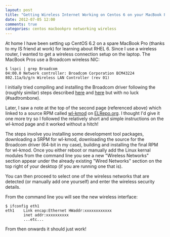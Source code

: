 ```yaml
---
layout: post
title: "Getting Wireless Internet Working on Centos 6 on your MacBook Pro"
date: 2012-07-05 12:00
comments: true
categories: centos macbookpro networking wireless
---
```

At home I have been setting up CentOS 6.2 on a spare MacBook Pro (thanks to my IS friend at work) for learning about RHEL 6.  Since I use a wireless router, I wanted to get a wireless connection setup on the laptop.  The MacBook Pros use a Broadcom wireless NIC:
```
$ lspci | grep Broadcom
04:00.0 Network controller: Broadcom Corporation BCM43224 802.11a/b/g/n Wireless LAN Controller (rev 01)
```
I initially tried compiling and installing the Broadcom driver following the (roughly similar) steps described [here](http://ktaraghi.blogspot.com.au/2011/08/how-to-install-broadcom-bcm4311-bcm4312.html) and [here](http://wiki.centos.org/HowTos/Laptops/Wireless/Broadcom) but with no luck (#sadtrombone).

Later, I saw a note at the top of the second page (referenced above) which linked to a source RPM called [wl-kmod](http://elrepo.org/tiki/wl-kmod) on [ELRepo.org](http://elrepo.org/).  I thought I'd give it one more try so I followed the relatively short and simple instructions on the wl-kmod page and it worked without a hitch!

The steps involve you installing some development tool packages, downloading a SRPM for wl-kmod, downloading the source for the Broadcom driver (64-bit in my case), building and installing the final RPM for wl-kmod.  Once you either reboot or manually add the Linux kernal modules from the command line you see a new "Wireless Networks" section appear under the already existing "Wired Networks" section on the top right of your desktop (if you are running one that is).

You can then proceed to select one of the wireless networks that are detected (or manually add one yourself) and enter the wireless security details.

From the command line you will see the new wireless interface:
```
$ ifconfig eth1
eth1    Link encap:Ethernet HWaddr:xxxxxxxxxxxx
        inet addr:xxxxxxxxxx
        ...etc...
```
From then onwards it should just work!
